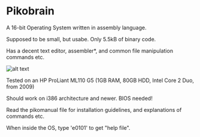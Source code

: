 # Pikobrain
A 16-bit Operating System written in assembly language.

Supposed to be small, but usabe. Only 5.5kB of binary code.

Has a decent text editor, assembler*, and common file manipulation commands etc.

![alt text](https://cdn.discordapp.com/attachments/616553373826547712/833349635066167306/PIKO.png)

Tested on an HP ProLiant ML110 G5 (1GB RAM, 80GB HDD, Intel Core 2 Duo, from 2009)

Should work on i386 architecture and newer. BIOS needed!

Read the pikomanual file for installation guidelines, and explanations of commands etc.

When inside the OS, type 'e0101' to get "help file".
